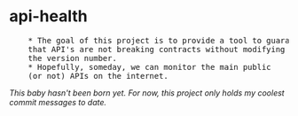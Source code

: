 # api-health
<pre>
    * The goal of this project is to provide a tool to guarantee
    that API's are not breaking contracts without modifying
    the version number.
    * Hopefully, someday, we can monitor the main public
    (or not) APIs on the internet.
</pre>

_This baby hasn't been born yet. For now, this project only holds my coolest commit messages to date._

